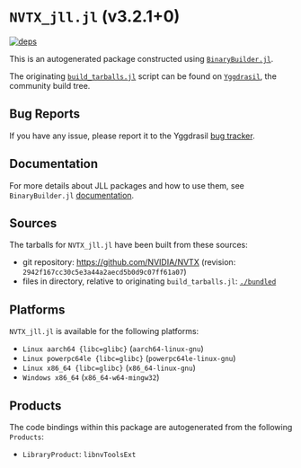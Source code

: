 # `NVTX_jll.jl` (v3.2.1+0)

[![deps](https://juliahub.com/docs/NVTX_jll/deps.svg)](https://juliahub.com/ui/Packages/General/NVTX_jll/)

This is an autogenerated package constructed using [`BinaryBuilder.jl`](https://github.com/JuliaPackaging/BinaryBuilder.jl).

The originating [`build_tarballs.jl`](https://github.com/JuliaPackaging/Yggdrasil/blob/a58d02bf35fb0cba357dcb0e21274da21ee7c423/N/NVTX/build_tarballs.jl) script can be found on [`Yggdrasil`](https://github.com/JuliaPackaging/Yggdrasil/), the community build tree.

## Bug Reports

If you have any issue, please report it to the Yggdrasil [bug tracker](https://github.com/JuliaPackaging/Yggdrasil/issues).

## Documentation

For more details about JLL packages and how to use them, see `BinaryBuilder.jl` [documentation](https://docs.binarybuilder.org/stable/jll/).

## Sources

The tarballs for `NVTX_jll.jl` have been built from these sources:

* git repository: https://github.com/NVIDIA/NVTX (revision: `2942f167cc30c5e3a44a2aecd5b0d9c07ff61a07`)
* files in directory, relative to originating `build_tarballs.jl`: [`./bundled`](https://github.com/JuliaPackaging/Yggdrasil/tree/a58d02bf35fb0cba357dcb0e21274da21ee7c423/N/NVTX/bundled)

## Platforms

`NVTX_jll.jl` is available for the following platforms:

* `Linux aarch64 {libc=glibc}` (`aarch64-linux-gnu`)
* `Linux powerpc64le {libc=glibc}` (`powerpc64le-linux-gnu`)
* `Linux x86_64 {libc=glibc}` (`x86_64-linux-gnu`)
* `Windows x86_64` (`x86_64-w64-mingw32`)

## Products

The code bindings within this package are autogenerated from the following `Products`:

* `LibraryProduct`: `libnvToolsExt`
